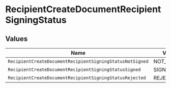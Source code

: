 # RecipientCreateDocumentRecipientSigningStatus


## Values

| Name                                                     | Value                                                    |
| -------------------------------------------------------- | -------------------------------------------------------- |
| `RecipientCreateDocumentRecipientSigningStatusNotSigned` | NOT_SIGNED                                               |
| `RecipientCreateDocumentRecipientSigningStatusSigned`    | SIGNED                                                   |
| `RecipientCreateDocumentRecipientSigningStatusRejected`  | REJECTED                                                 |